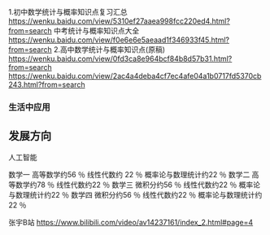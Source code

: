 

1.初中数学统计与概率知识点复习汇总 https://wenku.baidu.com/view/5310ef27aaea998fcc220ed4.html?from=search
中考统计与概率知识点大全 https://wenku.baidu.com/view/f0e6e6e5aeaad1f346933f45.html?from=search
2.高中数学统计与概率知识点(原稿) https://wenku.baidu.com/view/0fd3ca8e964bcf84b8d57b31.html?from=search
https://wenku.baidu.com/view/2ac4a4deba4cf7ec4afe04a1b0717fd5370cb243.html?from=search

### 生活中应用

## 发展方向
人工智能

数学一 高等数学约56 ％ 线性代数约 22 ％ 概率论与数理统计约22 ％
数学二 高等数学约78 ％ 线性代数约22 ％
数学三 微积分约56 ％ 线性代数约22 ％ 概率论与数理统计约22 ％
数学四 微积分约56 ％ 线性代数约22 ％ 概率论与数理统计约22 ％

张宇B站 https://www.bilibili.com/video/av14237161/index_2.html#page=4
